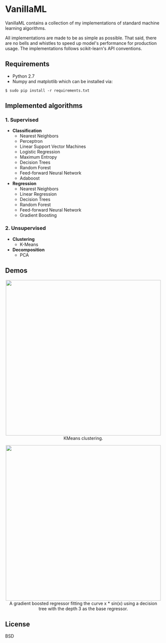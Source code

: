# VanillaML
VanillaML contains a collection of my implementations of standard machine learning algorithms. 

All implementations are made to be as simple as possible. That said, there are no bells and whistles to 
speed up model's performance for production usage. The implementations follows scikit-learn's API conventions.

## Requirements
* Python 2.7
* Numpy and matplotlib which can be installed via:

```
$ sudo pip install -r requirements.txt
```

## Implemented algorithms
### 1. Supervised
- <b>Classification</b>
    - Nearest Neighbors
    - Perceptron
    - Linear Support Vector Machines
    - Logistic Regression
    - Maximum Entropy
    - Decision Trees
    - Random Forest
    - Feed-forward Neural Network
    - Adaboost
- <b>Regression</b>
    - Nearest Neighbors
    - Linear Regression
    - Decision Trees
    - Random Forest
    - Feed-forward Neural Network    
    - Gradient Boosting

### 2. Unsupervised
- <b>Clustering</b>
    - K-Means
- <b>Decomposition</b>
    - PCA

## Demos

<p align="center">
    <img width="500" high="500" src="http://i.imgur.com/uZKqKXi.gif">
    <br>
    KMeans clustering.
</p>

<p align="center">
    <img width="500" high="500" src="http://i.imgur.com/uSDPY0x.gif">
    <br>
    A gradient boosted regressor fitting the curve x * sin(x) using a decision tree with the depth 3 as the base regressor.
</p>

## License
BSD
